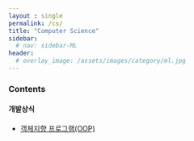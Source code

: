 ```yaml
---
layout : single
permalink: /cs/
title: "Computer Science"
sidebar:
  # nav: sidebar-ML
header:
  # overlay_image: /assets/images/category/ml.jpg
---
```


### Contents

#### 개발상식
* [객체지향 프로그램(OOP)](/oop)
